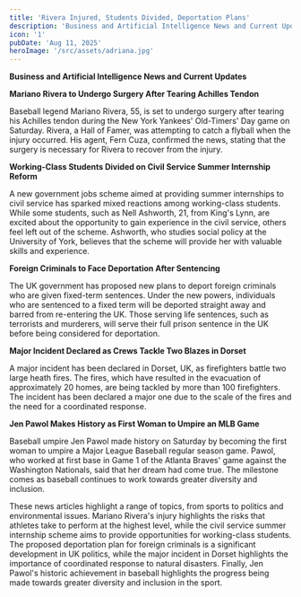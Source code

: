 ```yaml
---
title: 'Rivera Injured, Students Divided, Deportation Plans'
description: 'Business and Artificial Intelligence News and Current Updates: News articles on sports, politics, and environmental issues.'
icon: '1'
pubDate: 'Aug 11, 2025'
heroImage: '/src/assets/adriana.jpg'
---
```


**Business and Artificial Intelligence News and Current Updates**

**Mariano Rivera to Undergo Surgery After Tearing Achilles Tendon**

Baseball legend Mariano Rivera, 55, is set to undergo surgery after tearing his Achilles tendon during the New York Yankees' Old-Timers' Day game on Saturday. Rivera, a Hall of Famer, was attempting to catch a flyball when the injury occurred. His agent, Fern Cuza, confirmed the news, stating that the surgery is necessary for Rivera to recover from the injury.

**Working-Class Students Divided on Civil Service Summer Internship Reform**

A new government jobs scheme aimed at providing summer internships to civil service has sparked mixed reactions among working-class students. While some students, such as Nell Ashworth, 21, from King's Lynn, are excited about the opportunity to gain experience in the civil service, others feel left out of the scheme. Ashworth, who studies social policy at the University of York, believes that the scheme will provide her with valuable skills and experience.

**Foreign Criminals to Face Deportation After Sentencing**

The UK government has proposed new plans to deport foreign criminals who are given fixed-term sentences. Under the new powers, individuals who are sentenced to a fixed term will be deported straight away and barred from re-entering the UK. Those serving life sentences, such as terrorists and murderers, will serve their full prison sentence in the UK before being considered for deportation.

**Major Incident Declared as Crews Tackle Two Blazes in Dorset**

A major incident has been declared in Dorset, UK, as firefighters battle two large heath fires. The fires, which have resulted in the evacuation of approximately 20 homes, are being tackled by more than 100 firefighters. The incident has been declared a major one due to the scale of the fires and the need for a coordinated response.

**Jen Pawol Makes History as First Woman to Umpire an MLB Game**

Baseball umpire Jen Pawol made history on Saturday by becoming the first woman to umpire a Major League Baseball regular season game. Pawol, who worked at first base in Game 1 of the Atlanta Braves' game against the Washington Nationals, said that her dream had come true. The milestone comes as baseball continues to work towards greater diversity and inclusion.

These news articles highlight a range of topics, from sports to politics and environmental issues. Mariano Rivera's injury highlights the risks that athletes take to perform at the highest level, while the civil service summer internship scheme aims to provide opportunities for working-class students. The proposed deportation plan for foreign criminals is a significant development in UK politics, while the major incident in Dorset highlights the importance of coordinated response to natural disasters. Finally, Jen Pawol's historic achievement in baseball highlights the progress being made towards greater diversity and inclusion in the sport.
